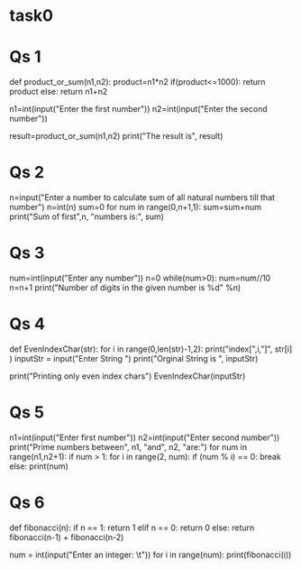 # task0

# Qs 1
def product_or_sum(n1,n2):
    product=n1*n2
    if(product<=1000):
        return product
    else:
        return n1+n2
   
n1=int(input("Enter the first number"))
n2=int(input("Enter the second number"))

result=product_or_sum(n1,n2)
print("The result is", result)

# Qs 2
n=input("Enter a number to calculate sum of all natural numbers till that number")
n=int(n)
sum=0
for num in range(0,n+1,1):
    sum=sum+num
print("Sum of first",n, "numbers is:", sum)

# Qs 3
num=int(input("Enter any number"))
n=0
while(num>0):
    num=num//10
    n=n+1
print("Number of digits in the given number is %d" %n)

# Qs 4
def EvenIndexChar(str):
    for i in range(0,len(str)-1,2):
        print("index[",i,"]", str[i] )
inputStr = input("Enter String ")
print("Orginal String is ", inputStr)

print("Printing only even index chars")
EvenIndexChar(inputStr)

# Qs 5
n1=int(input("Enter first number"))
n2=int(input("Enter second number"))
print("Prime numbers between", n1, "and", n2, "are:")
for num in range(n1,n2+1):
    if num > 1:
       for i in range(2, num):
           if (num % i) == 0:
               break
       else:
           print(num)

# Qs 6
def fibonacci(n):
    if n == 1:
        return 1
    elif n == 0:
        return 0
    else:
        return fibonacci(n-1) + fibonacci(n-2)
 
num = int(input("Enter an integer: \t"))
for i in range(num):
    print(fibonacci(i))
